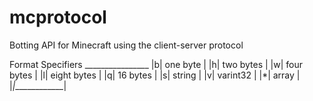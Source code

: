 mcprotocol
==========

Botting API for Minecraft using the client-server protocol





Format Specifiers
\_\_\_\_\_\_\_\_\_\_\_\_\_\_\_\_
|b| one byte    |
|h| two bytes   |
|w| four bytes  |
|l| eight bytes |
|q| 16 bytes    |
|s| string      |
|v| varint32    |
|*| array       |
|_|_____________|
